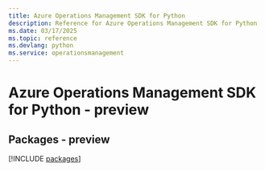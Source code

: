 ```yaml
---
title: Azure Operations Management SDK for Python
description: Reference for Azure Operations Management SDK for Python
ms.date: 03/17/2025
ms.topic: reference
ms.devlang: python
ms.service: operationsmanagement
---
```

# Azure Operations Management SDK for Python - preview
## Packages - preview
[!INCLUDE [packages](operations-management-index.md)]